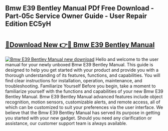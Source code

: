 ## Bmw E39 Bentley Manual PDf Free Download - Part-05c Service Owner Guide - User Repair Edition EC5yH

# <h2><a href="http://bc36994.oget.top/?id=Bmw+E39+Bentley+Manual">🔗Download New 👉🔴 Bmw E39 Bentley Manual</a></h2>

[![Bmw E39 Bentley Manual new download](https://i.imgur.com/5g1atiW.png)](http://bc36994.oget.top/?id=Bmw+E39+Bentley+Manual)
Hello and welcome to the user manual for your newly unboxed Bmw E39 Bentley Manual. This guide is designed to help you get started with your product and provide you with a thorough understanding of its features, functions, and capabilities. You will find clear instructions for installation, operation, maintenance, and troubleshooting. Familiarize Yourself Before you begin, take a moment to familiarize yourself with the functions and capabilities of your new Bmw E39 Bentley Manual. Bmw E39 Bentley Manual advanced features include object recognition, motion sensors, customizable alerts, and remote access, all of which can be customized to suit your preferences via the user interface. We believe that the Bmw E39 Bentley Manual has served its purpose in getting you started with your new gadget. Should you need any clarification or assistance, our customer support team is always available.
